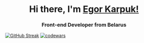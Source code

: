 <h1 align="center">Hi there, I'm <a href="https://www.linkedin.com/in/karpuk-egor/" target="_blank">Egor Karpuk!</a></h1>
<h3 align="center">Front-end Developer from Belarus</h3>


[![GitHub Streak](https://streak-stats.demolab.com/?user=Pikadorius&theme=dark)](https://git.io/streak-stats)
[![codewars](https://www.codewars.com/users/Pikadorius/badges/large)](https://www.codewars.com/users/username)
